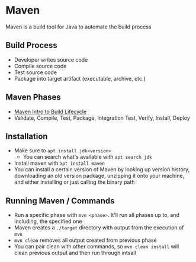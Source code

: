 # Maven

Maven is a build tool for Java to automate the build process

## Build Process

- Developer writes source code
- Compile source code
- Test source code
- Package into target artifact (executable, archive, etc.)

## Maven Phases

- [Maven Intro to Build Lifecycle](https://maven.apache.org/guides/introduction/introduction-to-the-lifecycle.html)
- Validate, Compile, Test, Package, Integration Test, Verify, Install, Deploy

## Installation

- Make sure to `apt install jdk<version>`
  - You can search what's available with `apt search jdk`
- Install maven with `apt install maven`
- You can install a certain version of Maven by looking up version history, downloading an old version package, unzipping it onto your machine, and either installing or just calling the binary path

## Running Maven / Commands

- Run a specific phase with `mvn <phase>`. It'll run all phases up to, and including, the specified one
- Maven creates a `./target` directory with output from the execution of `mvn`
- `mvn clean` removes all output created from previous phase
- You can pair clean with other commands, so `mvn clean install` will clean previous output and then run through intsall
